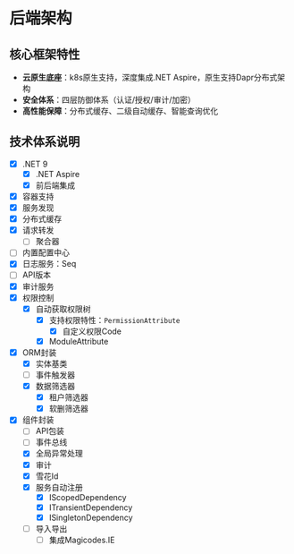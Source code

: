 # 后端架构

## 核心框架特性

- **云原生底座**：k8s原生支持，深度集成.NET Aspire，原生支持Dapr分布式架构
- **安全体系**：四层防御体系（认证/授权/审计/加密）
- **高性能保障**：分布式缓存、二级自动缓存、智能查询优化

## 技术体系说明

- [x] .NET 9
  - [x] .NET Aspire
  - [x] 前后端集成
- [x] 容器支持
- [x] 服务发现
- [x] 分布式缓存
- [x] 请求转发
  - [ ] 聚合器
- [ ] 内置配置中心
- [x] 日志服务：Seq
- [ ] API版本
- [x] 审计服务
- [x] 权限控制
  - [x] 自动获取权限树
    - [x] 支持权限特性：`PermissionAttribute`
      - [x] 自定义权限Code
    - [x] ModuleAttribute
- [x] ORM封装
  - [x] 实体基类
  - [ ] 事件触发器
  - [x] 数据筛选器
    - [x] 租户筛选器
    - [x] 软删筛选器
- [x] 组件封装
  - [ ] API包装
  - [ ] 事件总线
  - [x] 全局异常处理
  - [x] 审计
  - [x] 雪花Id
  - [x] 服务自动注册
    - [x] IScopedDependency
    - [x] ITransientDependency
    - [x] ISingletonDependency
  - [ ] 导入导出
    - [ ] 集成Magicodes.IE